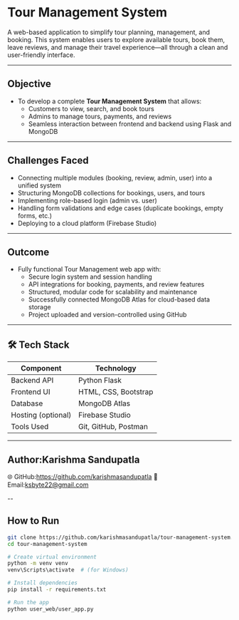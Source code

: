 # Tour Management System

A web-based application to simplify tour planning, management, and booking. This system enables users to explore available tours, book them, leave reviews, and manage their travel experience—all through a clean and user-friendly interface.

---

## Objective

- To develop a complete **Tour Management System** that allows:
  - Customers to view, search, and book tours
  - Admins to manage tours, payments, and reviews
  - Seamless interaction between frontend and backend using Flask and MongoDB

---

## Challenges Faced

- Connecting multiple modules (booking, review, admin, user) into a unified system  
- Structuring MongoDB collections for bookings, users, and tours  
- Implementing role-based login (admin vs. user)  
- Handling form validations and edge cases (duplicate bookings, empty forms, etc.)  
- Deploying to a cloud platform (Firebase Studio)  

---

##  Outcome

- Fully functional Tour Management web app with:
  - Secure login system and session handling  
  - API integrations for booking, payments, and review features  
  - Structured, modular code for scalability and maintenance  
  - Successfully connected MongoDB Atlas for cloud-based data storage  
  - Project uploaded and version-controlled using GitHub  

---

## 🛠️ Tech Stack

| Component        | Technology            |
|------------------|------------------------|
| Backend API       | Python Flask           |
| Frontend UI       | HTML, CSS, Bootstrap   |
| Database          | MongoDB Atlas          |
| Hosting (optional)| Firebase Studio        |
| Tools Used        | Git, GitHub, Postman   |

---
## Author:Karishma Sandupatla
🌐 GitHub:https://github.com/karishmasandupatla
📧 Email:ksbyte22@gmail.com 

--

##  How to Run

```bash
git clone https://github.com/karishmasandupatla/tour-management-system.git
cd tour-management-system

# Create virtual environment
python -m venv venv
venv\Scripts\activate  # (for Windows)

# Install dependencies
pip install -r requirements.txt

# Run the app
python user_web/user_app.py

